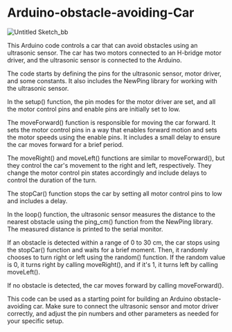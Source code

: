 # Arduino-obstacle-avoiding-Car
![Untitled Sketch_bb](https://github.com/Ztech8/Arduino-obstacle-avoiding-Car/assets/102862728/b0cb079b-13fa-4247-9749-111e64818e5e)

This Arduino code controls a car that can avoid obstacles using an ultrasonic sensor. The car has two motors connected to an H-bridge motor driver, and the ultrasonic sensor is connected to the Arduino.

The code starts by defining the pins for the ultrasonic sensor, motor driver, and some constants. It also includes the NewPing library for working with the ultrasonic sensor.

In the setup() function, the pin modes for the motor driver are set, and all the motor control pins and enable pins are initially set to low.

The moveForward() function is responsible for moving the car forward. It sets the motor control pins in a way that enables forward motion and sets the motor speeds using the enable pins. It includes a small delay to ensure the car moves forward for a brief period.

The moveRight() and moveLeft() functions are similar to moveForward(), but they control the car's movement to the right and left, respectively. They change the motor control pin states accordingly and include delays to control the duration of the turn.

The stopCar() function stops the car by setting all motor control pins to low and includes a delay.

In the loop() function, the ultrasonic sensor measures the distance to the nearest obstacle using the ping_cm() function from the NewPing library. The measured distance is printed to the serial monitor.

If an obstacle is detected within a range of 0 to 30 cm, the car stops using the stopCar() function and waits for a brief moment. Then, it randomly chooses to turn right or left using the random() function. If the random value is 0, it turns right by calling moveRight(), and if it's 1, it turns left by calling moveLeft().

If no obstacle is detected, the car moves forward by calling moveForward().

This code can be used as a starting point for building an Arduino obstacle-avoiding car. Make sure to connect the ultrasonic sensor and motor driver correctly, and adjust the pin numbers and other parameters as needed for your specific setup.
